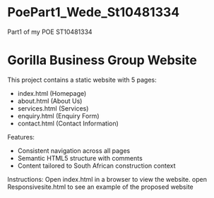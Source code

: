 # PoePart1_Wede_St10481334
Part1 of my POE 
ST10481334


Gorilla Business Group Website
==============================

This project contains a static website with 5 pages:

- index.html (Homepage)
- about.html (About Us)
- services.html (Services)
- enquiry.html (Enquiry Form)
- contact.html (Contact Information)

Features:
- Consistent navigation across all pages
- Semantic HTML5 structure with comments
- Content tailored to South African construction context

Instructions:
Open index.html in a browser to view the website.
open Responsivesite.html to see an example of the proposed website 

